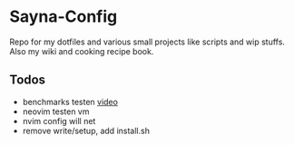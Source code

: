 # Sayna-Config
Repo for my dotfiles and various small projects like scripts and wip stuffs.\
Also my wiki and cooking recipe book.

## Todos
- benchmarks testen [video](https://youtu.be/y9tS_qHX5sE?si=DJxWwku_dGwR4ek6)
- neovim testen vm
- nvim config will net
- remove write/setup, add install.sh
